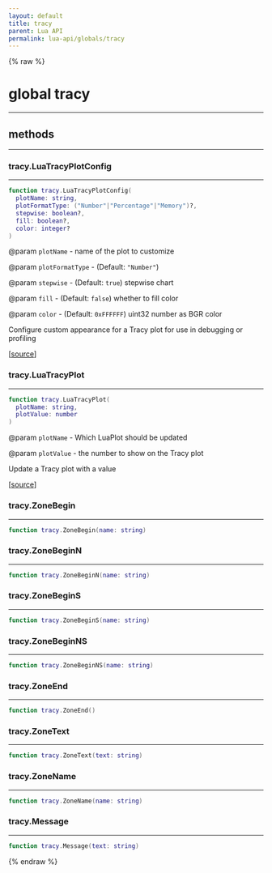 ```yaml
---
layout: default
title: tracy
parent: Lua API
permalink: lua-api/globals/tracy
---
```


{% raw %}

# global tracy








---

## methods
---

### tracy.LuaTracyPlotConfig
---
```lua
function tracy.LuaTracyPlotConfig(
  plotName: string,
  plotFormatType: ("Number"|"Percentage"|"Memory")?,
  stepwise: boolean?,
  fill: boolean?,
  color: integer?
)
```
@param `plotName` - name of the plot to customize

@param `plotFormatType` - (Default: `"Number"`)

@param `stepwise` - (Default: `true`) stepwise chart

@param `fill` - (Default: `false`) whether to fill color

@param `color` - (Default: `0xFFFFFF`) uint32 number as BGR color






Configure custom appearance for a Tracy plot for use in debugging or profiling

[<a href="https://github.com/beyond-all-reason/RecoilEngine/blob/b29554ca8a91605fa235eafe60ad740783359665/rts/Lua/LuaTracyExtra.cpp#L32-L40" target="_blank">source</a>]








### tracy.LuaTracyPlot
---
```lua
function tracy.LuaTracyPlot(
  plotName: string,
  plotValue: number
)
```
@param `plotName` - Which LuaPlot should be updated

@param `plotValue` - the number to show on the Tracy plot






Update a Tracy plot with a value

[<a href="https://github.com/beyond-all-reason/RecoilEngine/blob/b29554ca8a91605fa235eafe60ad740783359665/rts/Lua/LuaTracyExtra.cpp#L62-L67" target="_blank">source</a>]








### tracy.ZoneBegin
---
```lua
function tracy.ZoneBegin(name: string)
```












### tracy.ZoneBeginN
---
```lua
function tracy.ZoneBeginN(name: string)
```












### tracy.ZoneBeginS
---
```lua
function tracy.ZoneBeginS(name: string)
```












### tracy.ZoneBeginNS
---
```lua
function tracy.ZoneBeginNS(name: string)
```












### tracy.ZoneEnd
---
```lua
function tracy.ZoneEnd()
```












### tracy.ZoneText
---
```lua
function tracy.ZoneText(text: string)
```












### tracy.ZoneName
---
```lua
function tracy.ZoneName(name: string)
```












### tracy.Message
---
```lua
function tracy.Message(text: string)
```
















{% endraw %}